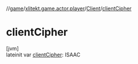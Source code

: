 //[game](../../../index.md)/[xlitekt.game.actor.player](../index.md)/[Client](index.md)/[clientCipher](client-cipher.md)

# clientCipher

[jvm]\
lateinit var [clientCipher](client-cipher.md): ISAAC
